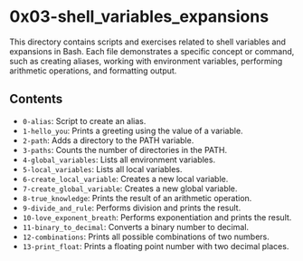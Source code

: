 # 0x03-shell_variables_expansions

This directory contains scripts and exercises related to shell variables and expansions in Bash. Each file demonstrates a specific concept or command, such as creating aliases, working with environment variables, performing arithmetic operations, and formatting output.

## Contents

- `0-alias`: Script to create an alias.
- `1-hello_you`: Prints a greeting using the value of a variable.
- `2-path`: Adds a directory to the PATH variable.
- `3-paths`: Counts the number of directories in the PATH.
- `4-global_variables`: Lists all environment variables.
- `5-local_variables`: Lists all local variables.
- `6-create_local_variable`: Creates a new local variable.
- `7-create_global_variable`: Creates a new global variable.
- `8-true_knowledge`: Prints the result of an arithmetic operation.
- `9-divide_and_rule`: Performs division and prints the result.
- `10-love_exponent_breath`: Performs exponentiation and prints the result.
- `11-binary_to_decimal`: Converts a binary number to decimal.
- `12-combinations`: Prints all possible combinations of two numbers.
- `13-print_float`: Prints a floating point number with two decimal places.
